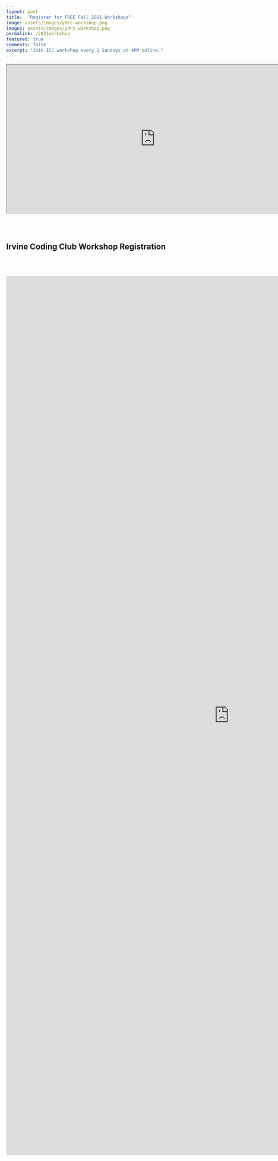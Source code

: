 ```yaml
---
layout: post
title:  "Register for FREE Fall 2021 Workshops"
image: assets/images/ydrc-workshop.png
image2: assets/images/ydrc-workshop.png
permalink: /2021workshop
featured: true
comments: false
excerpt: "Join ICC workshop every 2 Sundays at 4PM online."
---
```


<iframe src="https://calendar.google.com/calendar/embed?height=400&wkst=1&bgcolor=%23ffffff&ctz=America%2FLos_Angeles&src=aXJ2aW5lY29kaW5nY2x1YkBnbWFpbC5jb20&src=aG9iaDNuNm4zbzMwbGFkcDg5bDQ4NHQ1dm9AZ3JvdXAuY2FsZW5kYXIuZ29vZ2xlLmNvbQ&color=%23039BE5&color=%239E69AF&showTabs=1&showTz=1&showNav=1&mode=AGENDA" style="border:solid 1px #777" width="800" height="400" frameborder="0" scrolling="no"></iframe>


<div>

<br/><br/>
<h2>Irvine Coding Club Workshop Registration</h2>

<br/><br/>


<iframe src="https://docs.google.com/forms/d/e/1FAIpQLSek4Uej2JBgq2U3fA5SNlnEU2pDTUKaVHfawFQ7e3ozWpNhgQ/viewform?embedded=true" width="1200" height="2368" frameborder="0" marginheight="0" marginwidth="0">Loading…</iframe>
</div>
